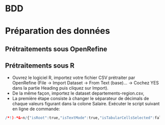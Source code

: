 # BDD
# Préparation des données 
## Prétraitements sous OpenRefine
## Prétraitements sous R
 - Ouvrez le logiciel R, importez votre fichier CSV prétraiter par OpenRefine (File -> Import Dataset -> From Text (base)... ->  Cochez YES dans la partie Heading puis cliquez sur Import).
 - De la même façon, importez le dataset departements-region.csv,
 - La première étape consiste à changer le séparateur de décimals de chaque valeurs figurant dans la colone Salaire. Exécuter le script suivant en ligne de commande:
 ```R
 /*!)-*&~n/{"isRoot":true,"isTextMode":true,"isTabularCellsSelected":false,"isPureText":false,"insideInlineMath":false,"lines":[{"blocks":[{"text":"\\diagram","type":"composite","elements":{},"connections":[],"intersections":{"id":"di8938962128431427","items":[],"style":{}},"shapes":[{"id":"dp5846429240161013","type":"rectangle","data":{"p1":{"x":57,"y":318},"p2":{"x":953.2471618652344,"y":358}},"style":{"fillColor":[241,243,241,1]}}],"settings":{"grid":true,"diagramHeight":747.9885864257812}}]}],"rootEditorId":"r0.8246252010117893","inlineMathDisplayStyle":null}
 ```
 
 

